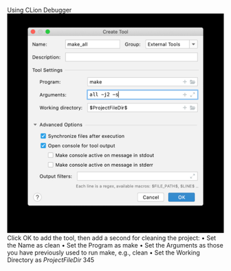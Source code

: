 Using CLion Debugger 
![page_345_1](images/page_345_1.png)
 Click  OK  to add the tool, then add a second for cleaning the project: • Set the  Name  as  clean • Set the  Program  as  make • Set the  Arguments  as those you have previously used to run make, e.g.,  clean • Set the  Working Directory  as  $ProjectFileDir$ 345